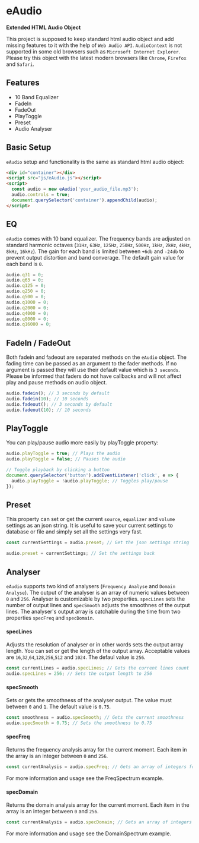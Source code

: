 # eAudio
**Extended HTML Audio Object**

This project is supposed to keep standard html audio object and add missing features to it with the help of `Web Audio API`.
`AudioContext` is not supported in some old browsers such as `Microsoft Internet Explorer`. Please try this object with the latest modern browsers like `Chrome`, `Firefox` and `Safari`.

## Features
* 10 Band Equalizer
* FadeIn
* FadeOut
* PlayToggle
* Preset
* Audio Analyser

## Basic Setup
`eAudio` setup and functionality is the same as standard html audio object: 
```html
<div id="container"></div>
<script src="js/eAudio.js"></script>
<script>
  const audio = new eAudio('your_audio_file.mp3');
  audio.controls = true;
  document.querySelector('container').appendChild(audio);
</script>
```

## EQ
`eAudio` comes with 10 band equalizer. The frequency bands are adjusted on standard harmonic octaves (`31Hz`, `63Hz`, `125Hz`, `250Hz`, `500Hz`, `1kHz`, `2kHz`, `4kHz`, `8kHz`, `16kHz`). The gain for each band is limited between `+6db` and `-24db` to prevent output distortion and band converage. The default gain value for each band is `0`.
```javascript
audio.q31 = 0;
audio.q63 = 0;
audio.q125 = 0;
audio.q250 = 0;
audio.q500 = 0;
audio.q1000 = 0;
audio.q2000 = 0;
audio.q4000 = 0;
audio.q8000 = 0;
audio.q16000 = 0;
```

## FadeIn / FadeOut
Both fadein and fadeout are separated methods on the `eAudio` object. The fading time can be passed as an argument to the fader methods. If no argument is passed they will use their default value which is `3 seconds`. Please be informed that faders do not have callbacks and will not affect play and pause methods on audio object.
```javascript
audio.fadein(); // 3 seconds by default
audio.fadein(10); // 10 seconds
audio.fadeout(); // 3 seconds by default
audio.fadeout(10); // 10 seconds
```

## PlayToggle
You can play/pause audio more easily by playToggle property:
```javascript
audio.playToggle = true; // Plays the audio
audio.playToggle = false; // Pauses the audio

// Toggle playback by clicking a button
document.querySelector('button').addEventListener('click', e => {
  audio.playToggle = !audio.playToggle; // Toggles play/pause
});
```

## Preset
This property can set or get the current `source`, `equalizer` and `volume` settings as an json string. It is useful to save your current settings to database or file and simply set all the settings very fast.
```javascript
const currentSettings = audio.preset; // Get the json settings string

audio.preset = currentSettings; // Set the settings back
```

## Analyser
`eAudio` supports two kind of analysers (`Frequency Analyse` and `Domain Analyse`). The output of the analyser is an array of numeric values between `0` and `256`. Analyser is customizable by two properties. `specLines` sets the number of output lines and `specSmooth` adjusts the smoothnes of the output lines. The analyser's output array is catchable during the time from two properties `specFreq` and `specDomain`.

#### specLines
Adjusts the resolution of analyser or in other words sets the output array length. You can set or get the length of the output array. Acceptable values are `16`,`32`,`64`,`128`,`256`,`512` and `1024`. The defaul value is `256`. 
```javascript
const currentLines = audio.specLines; // Gets the current lines count
audio.specLines = 256; // Sets the output length to 256
```

#### specSmooth
Sets or gets the smoothness of the analyser output. The value must between `0` and `1`. The default value is `0.75`.
```javascript
const smoothness = audio.specSmooth; // Gets the current smoothness
audio.specSmooth = 0.75; // Sets the smoothness to 0.75
```

#### specFreq
Returns the frequency analysis array for the current moment. Each item in the array is an integer between `0` and `256`.
```javascript
const currentAnalysis = audio.specFreq; // Gets an array of integers for current moment
```
For more information and usage see the FreqSpectrum example.

#### specDomain
Returns the domain analysis array for the current moment. Each item in the array is an integer between `0` and `256`.
```javascript
const currentAnalysis = audio.specDomain; // Gets an array of integers for current moment
```
For more information and usage see the DomainSpectrum example.